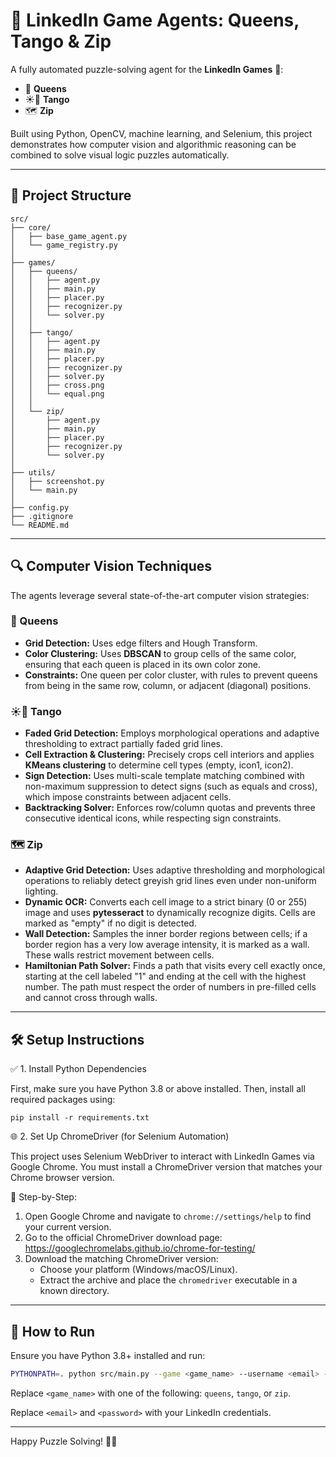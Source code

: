 # 🧠 LinkedIn Game Agents: Queens, Tango & Zip

A fully automated puzzle-solving agent for the **LinkedIn Games** 🧩:  
- 👑 **Queens**
- ☀️🌙 **Tango**
- 🗺️ **Zip**

Built using Python, OpenCV, machine learning, and Selenium, this project demonstrates how computer vision and algorithmic reasoning can be combined to solve visual logic puzzles automatically.

---

## 📁 Project Structure
```plaintext
src/
├── core/
│   ├── base_game_agent.py     
│   └── game_registry.py       
│
├── games/
│   ├── queens/
│   │   ├── agent.py
│   │   ├── main.py
│   │   ├── placer.py
│   │   ├── recognizer.py
│   │   └── solver.py
│   │
│   ├── tango/
│   │   ├── agent.py
│   │   ├── main.py
│   │   ├── placer.py
│   │   ├── recognizer.py
│   │   ├── solver.py
│   │   ├── cross.png
│   │   └── equal.png
│   │
│   └── zip/
│       ├── agent.py         
│       ├── main.py
│       ├── placer.py        
│       ├── recognizer.py    
│       └── solver.py        
│
├── utils/
│   ├── screenshot.py
│   └── main.py                
│
├── config.py                  
├── .gitignore
└── README.md
```
---

## 🔍 Computer Vision Techniques

The agents leverage several state-of-the-art computer vision strategies:

### 👑 Queens
- **Grid Detection:** Uses edge filters and Hough Transform.
- **Color Clustering:** Uses **DBSCAN** to group cells of the same color, ensuring that each queen is placed in its own color zone.
- **Constraints:** One queen per color cluster, with rules to prevent queens from being in the same row, column, or adjacent (diagonal) positions.

### ☀️🌙 Tango
- **Faded Grid Detection:** Employs morphological operations and adaptive thresholding to extract partially faded grid lines.
- **Cell Extraction & Clustering:** Precisely crops cell interiors and applies **KMeans clustering** to determine cell types (empty, icon1, icon2).
- **Sign Detection:** Uses multi-scale template matching combined with non-maximum suppression to detect signs (such as equals and cross), which impose constraints between adjacent cells.
- **Backtracking Solver:** Enforces row/column quotas and prevents three consecutive identical icons, while respecting sign constraints.

### 🗺️ Zip
- **Adaptive Grid Detection:** Uses adaptive thresholding and morphological operations to reliably detect greyish grid lines even under non-uniform lighting.
- **Dynamic OCR:** Converts each cell image to a strict binary (0 or 255) image and uses **pytesseract** to dynamically recognize digits. Cells are marked as "empty" if no digit is detected.
- **Wall Detection:** Samples the inner border regions between cells; if a border region has a very low average intensity, it is marked as a wall. These walls restrict movement between cells.
- **Hamiltonian Path Solver:** Finds a path that visits every cell exactly once, starting at the cell labeled "1" and ending at the cell with the highest number. The path must respect the order of numbers in pre-filled cells and cannot cross through walls.

---

## 🛠️ Setup Instructions

✅ 1. Install Python Dependencies

First, make sure you have Python 3.8 or above installed. Then, install all required packages using:

```pip install -r requirements.txt```


🌐 2. Set Up ChromeDriver (for Selenium Automation)

This project uses Selenium WebDriver to interact with LinkedIn Games via Google Chrome.
You must install a ChromeDriver version that matches your Chrome browser version.

📌 Step-by-Step:
1.	Open Google Chrome and navigate to `chrome://settings/help` to find your current version.
2. Go to the official ChromeDriver download page: https://googlechromelabs.github.io/chrome-for-testing/
3. Download the matching ChromeDriver version:
   - Choose your platform (Windows/macOS/Linux).
   - Extract the archive and place the `chromedriver` executable in a known directory.

---

## 🚀 How to Run

Ensure you have Python 3.8+ installed and run:

```bash
PYTHONPATH=. python src/main.py --game <game_name> --username <email> --password <password>
```

Replace `<game_name>` with one of the following: `queens`, `tango`, or `zip`.

Replace `<email>` and `<password>` with your LinkedIn credentials.

---

Happy Puzzle Solving! 🚀🎉
